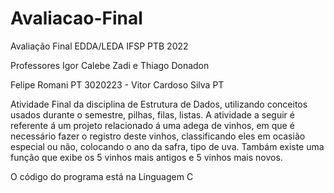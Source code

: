 # Avaliacao-Final
Avaliação Final EDDA/LEDA IFSP PTB 2022

Professores Igor Calebe Zadi e Thiago Donadon

Felipe Romani PT 3020223 - Vitor Cardoso Silva PT 


Atividade Final da disciplina de Estrutura de Dados, utilizando conceitos usados durante o semestre, pilhas, filas, listas. A atividade a seguir é referente á um projeto relacionado á uma adega de vinhos, em que é necessário fazer o registro deste vinhos, classificando eles em ocasião especial ou não, colocando o ano da safra, tipo de uva. Tambám existe uma função que exibe os 5 vinhos mais antigos e 5 vinhos mais novos. 


O código do programa está na Linguagem C
